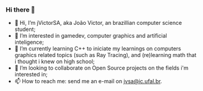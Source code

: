 ### Hi there 👋

* 👋 Hi, I’m jVictorSA, aka João Victor, an brazillian computer science student;
* 👀 I’m interested in gamedev, computer graphics and artificial inteligence;
* 🌱 I’m currently learning C++ to iniciate my learnings on computers graphics related topics (such as Ray Tracing), and (re)learning math that i thought i knew on high school;
* 👯 I’m looking to collaborate on Open Source projects on the fields i'm interested in;
* 📫 How to reach me: send me an e-mail on jvsa@ic.ufal.br.

